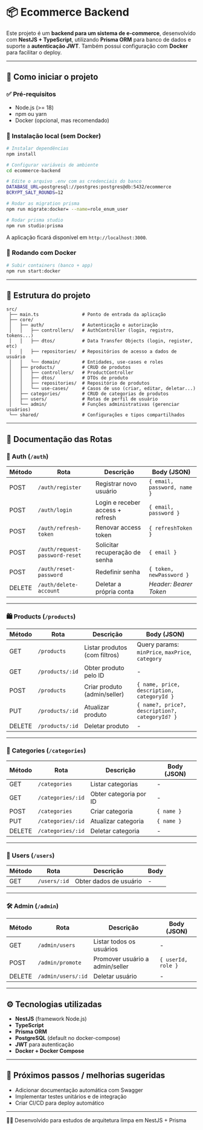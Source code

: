 # 📦 Ecommerce Backend

Este projeto é um **backend para um sistema de e-commerce**, desenvolvido com **NestJS + TypeScript**, utilizando **Prisma ORM** para banco de dados e suporte a **autenticação JWT**. Também possui configuração com **Docker** para facilitar o deploy.

---

## 🚀 Como iniciar o projeto

### ✅ Pré-requisitos

- Node.js (>= 18)
- npm ou yarn
- Docker (opcional, mas recomendado)

### 🔧 Instalação local (sem Docker)

```bash
# Instalar dependências
npm install

# Configurar variáveis de ambiente
cd ecommerce-backend

# Edite o arquivo .env com as credenciais do banco
DATABASE_URL=postgresql://postgres:postgres@db:5432/ecommerce
BCRYPT_SALT_ROUNDS=12

# Rodar as migration prisma
npm run migrate:docker= --name=role_enum_user

# Rodar prisma studio
npm run studio:prisma
```

A aplicação ficará disponível em `http://localhost:3000`.

### 🐳 Rodando com Docker

```bash
# Subir containers (banco + app)
npm run start:docker
```

---

## 📂 Estrutura do projeto

```
src/
 ├── main.ts                # Ponto de entrada da aplicação
 ├── core/
 │   ├── auth/              # Autenticação e autorização
 │   │   ├── controllers/   # AuthController (login, registro, tokens...)
 │   │   ├── dtos/          # Data Transfer Objects (login, register, etc)
 │   │   ├── repositories/  # Repositórios de acesso a dados de usuário
 │   │   └── domain/        # Entidades, use-cases e roles
 │   ├── products/          # CRUD de produtos
 │   │   ├── controllers/   # ProductController
 │   │   ├── dtos/          # DTOs de produto
 │   │   ├── repositories/  # Repositório de produtos
 │   │   └── use-cases/     # Casos de uso (criar, editar, deletar...)
 │   ├── categories/        # CRUD de categorias de produtos
 │   ├── users/             # Rotas de perfil de usuário
 │   └── admin/             # Funções administrativas (gerenciar usuários)
 └── shared/                # Configurações e tipos compartilhados
```

---

## 📌 Documentação das Rotas

### 🔑 Auth (`/auth`)

| Método | Rota                           | Descrição                        | Body (JSON)                 |
| ------ | ------------------------------ | -------------------------------- | --------------------------- |
| POST   | `/auth/register`               | Registrar novo usuário           | `{ email, password, name }` |
| POST   | `/auth/login`                  | Login e receber access + refresh | `{ email, password }`       |
| POST   | `/auth/refresh-token`          | Renovar access token             | `{ refreshToken }`          |
| POST   | `/auth/request-password-reset` | Solicitar recuperação de senha   | `{ email }`                 |
| POST   | `/auth/reset-password`         | Redefinir senha                  | `{ token, newPassword }`    |
| DELETE | `/auth/delete-account`         | Deletar a própria conta          | *Header: Bearer Token*      |

---

### 🛍️ Products (`/products`)

| Método | Rota            | Descrição                     | Body (JSON)                                      |
| ------ | --------------- | ----------------------------- | ------------------------------------------------ |
| GET    | `/products`     | Listar produtos (com filtros) | Query params: `minPrice`, `maxPrice`, `category` |
| GET    | `/products/:id` | Obter produto pelo ID         | -                                                |
| POST   | `/products`     | Criar produto (admin/seller)  | `{ name, price, description, categoryId }`       |
| PUT    | `/products/:id` | Atualizar produto             | `{ name?, price?, description?, categoryId? }`   |
| DELETE | `/products/:id` | Deletar produto               | -                                                |

---

### 📂 Categories (`/categories`)

| Método | Rota              | Descrição              | Body (JSON) |
| ------ | ----------------- | ---------------------- | ----------- |
| GET    | `/categories`     | Listar categorias      | -           |
| GET    | `/categories/:id` | Obter categoria por ID | -           |
| POST   | `/categories`     | Criar categoria        | `{ name }`  |
| PUT    | `/categories/:id` | Atualizar categoria    | `{ name }`  |
| DELETE | `/categories/:id` | Deletar categoria      | -           |

---

### 👤 Users (`/users`)

| Método | Rota         | Descrição              | Body |
| ------ | ------------ | ---------------------- | ---- |
| GET    | `/users/:id` | Obter dados de usuário | -    |

---

### 🛠️ Admin (`/admin`)

| Método | Rota               | Descrição                       | Body (JSON)        |
| ------ | ------------------ | ------------------------------- | ------------------ |
| GET    | `/admin/users`     | Listar todos os usuários        | -                  |
| POST   | `/admin/promote`   | Promover usuário a admin/seller | `{ userId, role }` |
| DELETE | `/admin/users/:id` | Deletar usuário                 | -                  |

---

## ⚙️ Tecnologias utilizadas

- **NestJS** (framework Node.js)
- **TypeScript**
- **Prisma ORM**
- **PostgreSQL** (default no docker-compose)
- **JWT** para autenticação
- **Docker + Docker Compose**

---

## 📌 Próximos passos / melhorias sugeridas

- Adicionar documentação automática com Swagger
- Implementar testes unitários e de integração
- Criar CI/CD para deploy automático

---

👨‍💻 Desenvolvido para estudos de arquitetura limpa em NestJS + Prisma


